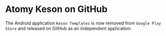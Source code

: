 # Atomy Keson on GitHub

The Android application `Keson Templates` is now removed from `Google Play Store` and released on GitHub as an independent application.
